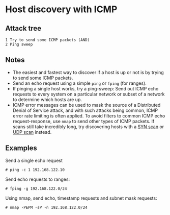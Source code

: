 # Host discovery with ICMP

## Attack tree

```text
1 Try to send some ICMP packets (AND)
2 Ping sweep
```

## Notes

* The easiest and fastest way to discover if a host is up or not is by trying to send some ICMP packets.
* Send an echo request using a simple `ping` or `fping` (for ranges).
* If pinging a single host works, try a ping-sweep: Send out ICMP echo requests to every system on a particular network 
or subset of a network to determine which hosts are up.
* ICMP error messages can be used to mask the source of a Distributed Denial of Service attack, and with such attacks 
being common, ICMP error rate limiting is often applied. To avoid filters to common ICMP echo request-response, use 
`nmap` to send other types of ICMP packets. If scans still take incredibly long, try discovering hosts with a 
[SYN scan](tcp.md) or [UDP scan](udp.md) instead.

## Examples

Send a single echo request
```text
# ping -c 1 192.168.122.10
```

Send echo requests to ranges:
```text
# fping -g 192.168.122.0/24
```

Using nmap, send echo, timestamp requests and subnet mask requests:
```text
# nmap -PEPM -sP -n 192.168.122.0/24
```

